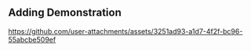 ## Adding Demonstration

https://github.com/user-attachments/assets/3251ad93-a1d7-4f2f-bc96-55abcbe509ef

